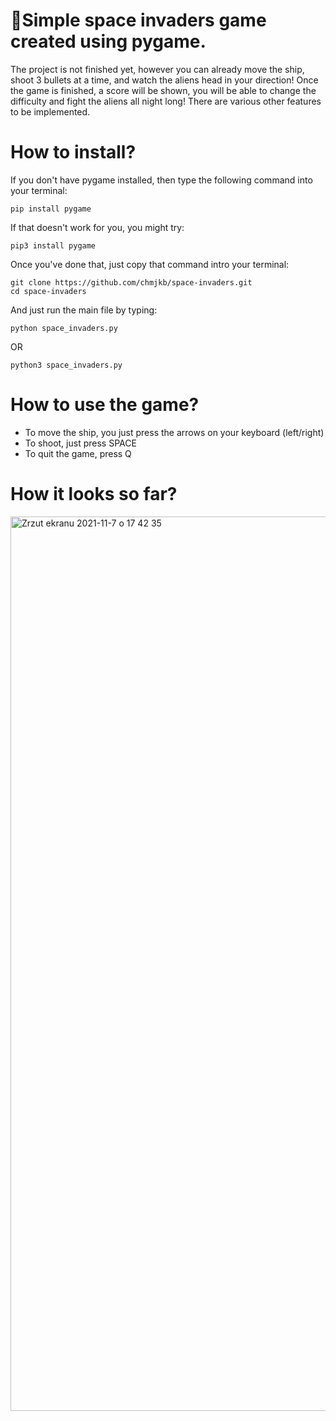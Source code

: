 # 🚀Simple space invaders game created using pygame.
The project is not finished yet, however you can already move the ship, shoot 3 bullets at a time, and watch the aliens head in your direction! Once the game is finished, a score will be shown, you will be able to change the difficulty and fight the aliens all night long! There are various other features to be implemented.
# How to install?
If you don't have pygame installed, then type the following command into your terminal:
```
pip install pygame
```
If that doesn't work for you, you might try:
```
pip3 install pygame
```
Once you've done that, just copy that command intro your terminal:
```
git clone https://github.com/chmjkb/space-invaders.git
cd space-invaders
```
And just run the main file by typing:
```
python space_invaders.py
```
OR 
```
python3 space_invaders.py
```
# How to use the game?
* To move the ship, you just press the arrows on your keyboard (left/right)
* To shoot, just press SPACE
* To quit the game, press Q
# How it looks so far?

<img width="1431" alt="Zrzut ekranu 2021-11-7 o 17 42 35" src="https://user-images.githubusercontent.com/92989966/140653952-21ed63bd-c34c-4418-96da-2a01e55c93ae.png">


